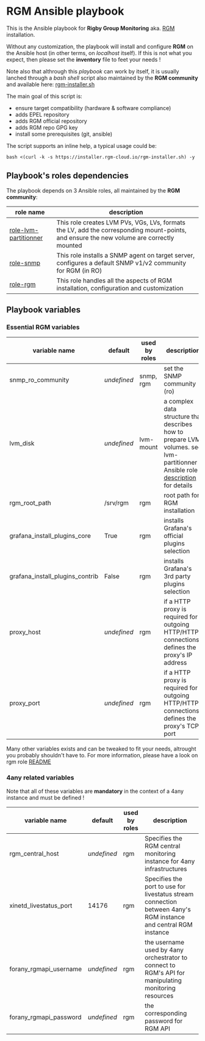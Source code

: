 RGM Ansible playbook
====================

This is the Ansible playbook for **Rigby Group Monitoring** aka. [RGM](https://rgm-could.io) installation.

Without any customization, the playbook will install and configure **RGM** on the Ansible host (in other terms, on
*localhost* itself). If this is not what you expect, then please set the **inventory** file to feet your needs !

Note also that althrough this *playbook* can work by itself, it is usually lanched through a *bash shell* script also
maintained by the **RGM community** and available here: [rgm-installer.sh](https://installer.rgm-cloud.io/rgm-installer.sh)

The main goal of this script is:
  * ensure target compatibility (hardware & software compliance)
  * adds EPEL repository
  * adds RGM official repository
  * adds RGM repo GPG key
  * install some prerequisites (git, ansible)

The script supports an inline help, a typical usage could be:

    bash <(curl -k -s https://installer.rgm-cloud.io/rgm-installer.sh) -y


Playbook's roles dependencies
-----------------------------

The playbook depends on 3 Ansible roles, all maintained by the **RGM community**:

| role name | description |
|-----------|-------------|
| [role-lvm-partitionner](https://framagit.org/rgm-community/ansible/roles/role-lvm-partitionner) | This role creates LVM PVs, VGs, LVs, formats the LV, add the corresponding mount-points, and ensure the new volume are correctly mounted |
| [role-snmp](https://framagit.org/rgm-community/ansible/roles/role-snmp)                         | This role installs a SNMP agent on target server, configures a default SNMP v1/v2 community for RGM (in RO) |
| [role-rgm](https://framagit.org/rgm-community/ansible/roles/role-rgm)                           | This role handles all the aspects of RGM installation, configuration and customization |




Playbook variables
------------------

### Essential RGM variables

| variable name                   | default     | used by roles | description |
|---------------------------------|-------------|---------------|-------------|
| snmp_ro_community               | *undefined* | snmp, rgm     | set the SNMP community (ro) |
| lvm_disk                        | *undefined* | lvm-mount     | a complex data structure that describes how to prepare LVM volumes. see lvm-partitionner Ansible role [description](https://framagit.org/rgm-community/ansible/roles/role-lvm-partitionner) for details |
| rgm_root_path                   | /srv/rgm    | rgm           | root path for RGM installation |
| grafana_install_plugins_core    | True        | rgm           | installs Grafana's official plugins selection |
| grafana_install_plugins_contrib | False       | rgm           | installs Grafana's 3rd party plugins selection |
| proxy_host                      | *undefined* | rgm           | if a HTTP proxy is required for outgoing HTTP/HTTPS connections, defines the proxy's IP address |
| proxy_port                      | *undefined* | rgm           | if a HTTP proxy is required for outgoing HTTP/HTTPS connections, defines the proxy's TCP port |

Many other variables exists and can be tweaked to fit your needs, altrought you probably shouldn't have to. For more information,
please have a look on rgm role [README](https://framagit.org/rgm-community/ansible/roles/role-rgm)


### 4any related variables

Note that all of these variables are **mandatory** in the context of a 4any instance and must be defined !

| variable name                   | default     | used by roles | description |
|---------------------------------|-------------|---------------|-------------|
| rgm_central_host                | *undefined* | rgm           | Specifies the RGM central monitoring instance for 4any infrastructures |
| xinetd_livestatus_port          | 14176       | rgm           | Specifies the port to use for livestatus stream connection between 4any's RGM instance and central RGM instance |
| forany_rgmapi_username          | *undefined* | rgm           | the username used by 4any orchestrator to connect to RGM's API for manipulating monitoring resources |
| forany_rgmapi_password          | *undefined* | rgm           | the corresponding password for RGM API |
